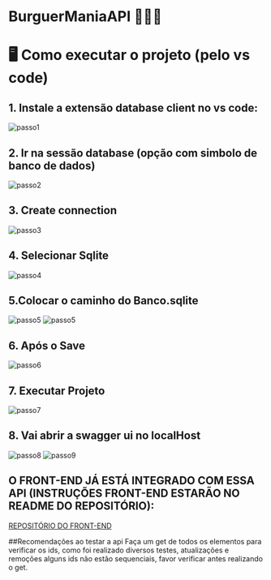 # BurguerManiaAPI 🍔🍔🍔

# 🖥️ Como executar o projeto (pelo vs code)

## 1. Instale a extensão database client no vs code:

  ![passo1](/ImagesReadme/passo1.png)

## 2. Ir na sessão database (opção com simbolo de banco de dados)

  ![passo2](/ImagesReadme/passo2.png)

## 3. Create connection
   
  ![passo3](/ImagesReadme/passo3.png)

## 4. Selecionar Sqlite

  ![passo4](/ImagesReadme/passo4.png)

## 5.Colocar o caminho do Banco.sqlite
   ![passo5](/ImagesReadme/passo51.png)
  ![passo5](/ImagesReadme/passo5.png)

## 6. Após o Save

   ![passo6](/ImagesReadme/passo6.png)
   
## 7. Executar Projeto
 ![passo7](/ImagesReadme/passo7.png) 

## 8. Vai abrir a swagger ui no localHost
 ![passo8](/ImagesReadme/passo8.png)
 ![passo9](/ImagesReadme/passo9.png)

## O FRONT-END JÁ ESTÁ INTEGRADO COM ESSA API (INSTRUÇÕES FRONT-END ESTARÃO NO README DO REPOSITÓRIO):
[REPOSITÓRIO DO FRONT-END](https://github.com/OuranN/BurguerMania.git)


##Recomendações ao testar a api
  Faça um get de todos os elementos para verificar os ids, como foi realizado diversos testes, atualizações e remoções alguns ids não estão sequenciais, favor verificar antes realizando o get.
